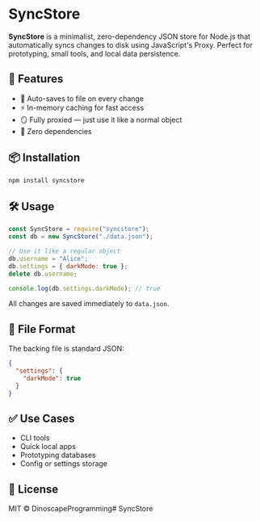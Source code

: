 # SyncStore

**SyncStore** is a minimalist, zero-dependency JSON store for Node.js that automatically syncs changes to disk using JavaScript's Proxy. Perfect for prototyping, small tools, and local data persistence.

## 🚀 Features

- 🔁 Auto-saves to file on every change
- ⚡ In-memory caching for fast access
- 🪞 Fully proxied — just use it like a normal object
- 🧩 Zero dependencies

## 📦 Installation

```bash
npm install syncstore
```

## 🛠️ Usage

```js
const SyncStore = require("syncstore");
const db = new SyncStore("./data.json");

// Use it like a regular object
db.username = "Alice";
db.settings = { darkMode: true };
delete db.username;

console.log(db.settings.darkMode); // true
```

All changes are saved immediately to `data.json`.

## 📁 File Format

The backing file is standard JSON:

```json
{
  "settings": {
    "darkMode": true
  }
}
```

## ✅ Use Cases

* CLI tools
* Quick local apps
* Prototyping databases
* Config or settings storage

## 📜 License

MIT © DinoscapeProgramming#   S y n c S t o r e 
 
 